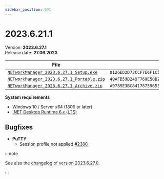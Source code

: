 ```yaml
---
sidebar_position: 991
---
```


# 2023.6.21.1

Version: **2023.6.27.1**<br />
Release date: **27.06.2023**

| File                                                                                                                                                              | `SHA256`                                                           |
| ----------------------------------------------------------------------------------------------------------------------------------------------------------------- | ------------------------------------------------------------------ |
| [`NETworkManager_2023.6.27.1_Setup.exe`](https://github.com/BornToBeRoot/NETworkManager/releases/download/2023.6.27.1/NETworkManager_2023.6.27.1_Setup.exe)       | `8126ED2D73CCF7E6F1C5EA5FD13A25C99DE1493F05A71C1435A956DA4409C836` |
| [`NETworkManager_2023.6.27.1_Portable.zip`](https://github.com/BornToBeRoot/NETworkManager/releases/download/2023.6.27.1/NETworkManager_2023.6.27.1_Portable.zip) | `49AFB59B249F760E58B20AB779D47E7FE9E39A082EB6F10601A5EF1A0D40A6B8` |
| [`NETworkManager_2023.6.27.1_Archive.zip`](https://github.com/BornToBeRoot/NETworkManager/releases/download/2023.6.27.1/NETworkManager_2023.6.27.1_Archive.zip)   | `A9789E3BC8417875565385A4D93A8D20BD0A793EA1BAE390232B85B4BF51123D` |

**System requirements**

- Windows 10 / Server x64 (1809 or later)
- [.NET Desktop Runtime 6.x (LTS)](https://dotnet.microsoft.com/download/dotnet/6.0)

## Bugfixes

- **PuTTY**
  - Session profile not applied [#2380](https://github.com/BornToBeRoot/NETworkManager/pull/2380)

:::note

See also the [changelog of version 2023.6.27.0](./2023-6-27-0).

:::
